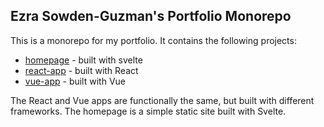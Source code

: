## Ezra Sowden-Guzman's Portfolio Monorepo
This is a monorepo for my portfolio. It contains the following projects:
- [homepage](https://github.com/ezra-sg/portfolio/tree/master/homepage) - built with svelte
- [react-app](https://github.com/ezra-sg/portfolio/tree/master/react-app) - built with React
- [vue-app](https://github.com/ezra-sg/portfolio/tree/master/vue-app) - built with Vue

The React and Vue apps are functionally the same, but built with different frameworks. The homepage is a simple static site built with Svelte.
